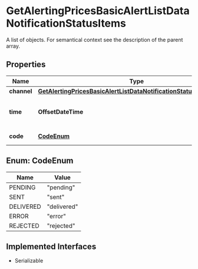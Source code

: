 

# GetAlertingPricesBasicAlertListDataNotificationStatusItems

A list of objects. For semantical context see the description of the parent array.

## Properties

Name | Type | Description | Notes
------------ | ------------- | ------------- | -------------
**channel** | [**GetAlertingPricesBasicAlertListDataNotificationStatusItemsChannel**](GetAlertingPricesBasicAlertListDataNotificationStatusItemsChannel.md) |  |  [optional]
**time** | **OffsetDateTime** | Date and time of the most recent change. |  [optional]
**code** | [**CodeEnum**](#CodeEnum) | Code of the status. | Value | Description | | --- | --- | | pending | Notification has not been processed. | | sent | Notification has been sent but delivery status is unknown. | | delivered | Notification has been delivered. | | error | Notification has not been delivered due to an error. | | rejected | Notification delivery has been rejected (possibly due to return mails being received for delivery address). |   |  [optional]



## Enum: CodeEnum

Name | Value
---- | -----
PENDING | &quot;pending&quot;
SENT | &quot;sent&quot;
DELIVERED | &quot;delivered&quot;
ERROR | &quot;error&quot;
REJECTED | &quot;rejected&quot;


## Implemented Interfaces

* Serializable


